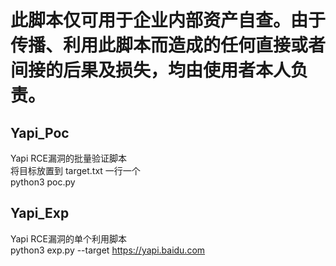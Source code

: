 # 此脚本仅可用于企业内部资产自查。由于传播、利用此脚本而造成的任何直接或者间接的后果及损失，均由使用者本人负责。    
## Yapi_Poc
Yapi RCE漏洞的批量验证脚本  
将目标放置到 target.txt 一行一个  
python3 poc.py  
  
## Yapi_Exp
Yapi RCE漏洞的单个利用脚本  
python3 exp.py  --target https://yapi.baidu.com
